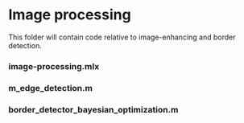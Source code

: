 # Image processing

This folder will contain code relative to image-enhancing and border detection.

### image-processing.mlx
### m_edge_detection.m
### border_detector_bayesian_optimization.m